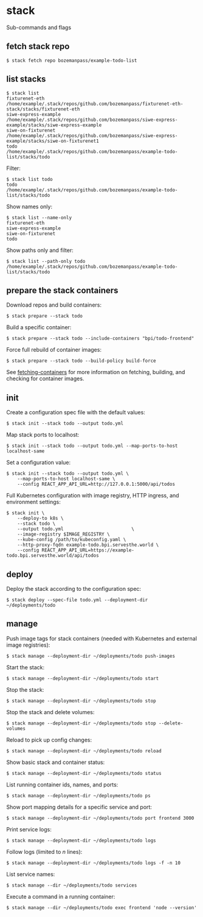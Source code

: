 # stack

Sub-commands and flags

## fetch stack repo
```
$ stack fetch repo bozemanpass/example-todo-list
```

## list stacks

```
$ stack list
fixturenet-eth               /home/example/.stack/repos/github.com/bozemanpass/fixturenet-eth-stack/stacks/fixturenet-eth
siwe-express-example         /home/example/.stack/repos/github.com/bozemanpass/siwe-express-example/stacks/siwe-express-example
siwe-on-fixturenet           /home/example/.stack/repos/github.com/bozemanpass/siwe-express-example/stacks/siwe-on-fixturenet1
todo                         /home/example/.stack/repos/github.com/bozemanpass/example-todo-list/stacks/todo
```
Filter:
```
$ stack list todo
todo                         /home/example/.stack/repos/github.com/bozemanpass/example-todo-list/stacks/todo
```
Show names only:
```
$ stack list --name-only
fixturenet-eth
siwe-express-example
siwe-on-fixturenet
todo
```
Show paths only and filter:
```
$ stack list --path-only todo
/home/example/.stack/repos/github.com/bozemanpass/example-todo-list/stacks/todo
```

## prepare the stack containers

Download repos and build containers:
```
$ stack prepare --stack todo
```
Build a specific container:
```
$ stack prepare --stack todo --include-containers "bpi/todo-frontend"
```
Force full rebuild of container images:
```
$ stack prepare --stack todo --build-policy build-force
```

See [fetching-containers](fetching-containers.md) for more information on fetching, building,
and checking for container images.

## init

Create a configuration spec file with the default values:
```
$ stack init --stack todo --output todo.yml
```

Map stack ports to localhost:
```
$ stack init --stack todo --output todo.yml --map-ports-to-host localhost-same
```

Set a configuration value:
```
$ stack init --stack todo --output todo.yml \
    --map-ports-to-host localhost-same \
    --config REACT_APP_API_URL=http://127.0.0.1:5000/api/todos
```

Full Kubernetes configuration with image registry, HTTP ingress, and environment settings:
```
$ stack init \
    --deploy-to k8s \
    --stack todo \
    --output todo.yml                         \
    --image-registry $IMAGE_REGISTRY \
    --kube-config /path/to/kubeconfig.yaml \
    --http-proxy-fqdn example-todo.bpi.servesthe.world \
    --config REACT_APP_API_URL=https://example-todo.bpi.servesthe.world/api/todos
```

## deploy

Deploy the stack according to the configuration spec:

```
$ stack deploy --spec-file todo.yml --deployment-dir ~/deployments/todo
```

## manage

Push image tags for stack containers (needed with Kubernetes and external image registries):
```
$ stack manage --deployment-dir ~/deployments/todo push-images
```

Start the stack:
```
$ stack manage --deployment-dir ~/deployments/todo start
```

Stop the stack:
```
$ stack manage --deployment-dir ~/deployments/todo stop
```

Stop the stack and delete volumes:
```
$ stack manage --deployment-dir ~/deployments/todo stop --delete-volumes
```

Reload to pick up config changes:
```
$ stack manage --deployment-dir ~/deployments/todo reload
```

Show basic stack and container status:
```
$ stack manage --deployment-dir ~/deployments/todo status
```

List running container ids, names, and ports:
```
$ stack manage --deployment-dir ~/deployments/todo ps
```

Show port mapping details for a specific service and port:
```
$ stack manage --deployment-dir ~/deployments/todo port frontend 3000
```

Print service logs:
```
$ stack manage --deployment-dir ~/deployments/todo logs
```

Follow logs (limited to _n_ lines):
```
$ stack manage --deployment-dir ~/deployments/todo logs -f -n 10
```

List service names:
```
$ stack manage --dir ~/deployments/todo services
```

Execute a command in a running container:
```
$ stack manage --dir ~/deployments/todo exec frontend 'node --version'
```